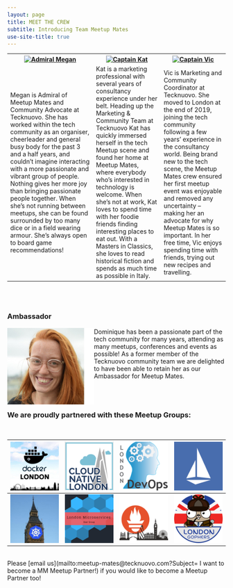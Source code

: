 ```yaml
---
layout: page
title: MEET THE CREW
subtitle: Introducing Team Meetup Mates
use-site-title: true
---
```


<table style="width:100%">
  <tr>
    <th><a href="https://www.twitter.com/MeganKSlater"><img alt="Admiral Megan" src="https://raw.githubusercontent.com/meetup-mates/meetup-mates.github.io/master/img/MS-%20MM%20Admiral%20Pic%20New.jpg" width="200" height="200"></a></th>
    <th><a href="https://twitter.com/katpaines/"><img alt="Captain Kat" src="https://raw.githubusercontent.com/meetup-mates/meetup-mates.github.io/master/img/KP%20-%20MM%20Captain%20Pic.jpg" width="200" height="200"></a></th>
    <th><a href="https://www.twitter.com/Vicky_Law7"><img alt="Captain Vic" src="https://raw.githubusercontent.com/meetup-mates/meetup-mates.github.io/master/img/Vic-%20MM%20Captain%20Pic.JPG" width="200" height="200"></a></th>
  </tr>
  <tr>
    <td>Megan is Admiral of Meetup Mates and Community Advocate at Tecknuovo. She has worked within the tech community as an organiser, cheerleader and general busy body for the past 3 and a half years, and couldn’t imagine interacting with a more passionate and vibrant group of people. Nothing gives her more joy than bringing passionate people together. When she’s not running between meetups, she can be found surrounded by too many dice or in a field wearing armour. She’s always open to board game recommendations!</td>
    <td>Kat is a marketing professional with several years of consultancy experience under her belt. Heading up the Marketing & Community Team at Tecknuovo Kat has quickly immersed herself in the tech Meetup scene and found her home at Meetup Mates, where everybody who’s interested in technology is welcome. When she’s not at work, Kat loves to spend time with her foodie friends finding interesting places to eat out. With a Masters in Classics, she loves to read historical fiction and spends as much time as possible in Italy.</td>
    <td>Vic is Marketing and Community Coordinator at Tecknuovo. She moved to London at the end of 2019, joining the tech community following a few years’ experience in the consultancy world. Being brand new to the tech scene, the Meetup Mates crew ensured her first meetup event was enjoyable and removed any uncertainty – making her an advocate for why Meetup Mates is so important. In her free time, Vic enjoys spending time with friends, trying out new recipes and travelling.</td>
  </tr>
</table>
<div><br><br></div>

### Ambassador

<a href="https://twitter.com/devopsdom"><img style="float: left;" src="/img/DT%20-%20MM%20Captain%20Pic.jpg" alt="Dominique Tops" title="Ambassador Domi" width="200" /></a>Dominique has been a passionate part of the tech community for many years, attending as many meetups, conferences and events as possible! As a former member of the Tecknuovo community team we are delighted to have been able to retain her as our Ambassador for Meetup Mates.

<div><br><br></div>

### We are proudly partnered with these Meetup Groups:
<div><br></div>

|[![MeetupMates_DockerLondon](/img/MeetupMates_Docker_London.png "Docker London loves Meetup Mates")](https://www.meetup.com/Docker-London/)|[![MeetupMates_Cloud_Native](/img/MeetupMates_Cloud_Native.png "Cloud Native London loves Meetup Mates")](https://www.meetup.com/Cloud-Native-London/)|[![MeetupMates_London_DevOps](/img/MeetupMates_London_DevOps.png "London DevOps loves Meetup Mates")](https://www.meetup.com/London-DevOps/)|[![MeetupMates_Istio](/img/MeetupMates_Istio.png "Istio London loves Meetup Mates")](https://www.meetup.com/Istio-London/)|
|---|---|---|---|
|[![MeetupMates_Kubernetes](/img/MeetupMates_Kubernetes.png "Kubernetes loves loves Meetup Mates")](https://www.meetup.com/Kubernetes-London/)|[![MeetupMates_Microservices](/img/MeetupMates_Microservices.png "Microservices London loves Meetup Mates")](https://www.meetup.com/London-Microservices-User-Group/)|[![MeetupMates_PrometheusLondon](/img/MeetupMates_PrometheusLondon.png "Prometheus London loves Meetup Mates")](https://www.meetup.com/Prometheus-London/)|[![MeetupMates_LondonGophers](/img/MeetupMates_LondonGophers.png "London Gophers loves Meetup Mates")](https://www.meetup.com/LondonGophers/)|

<div><br></div>
Please [email us](mailto:meetup-mates@tecknuovo.com?Subject= I want to become a MM Meetup Partner!) if you would like to become a Meetup Partner too!

